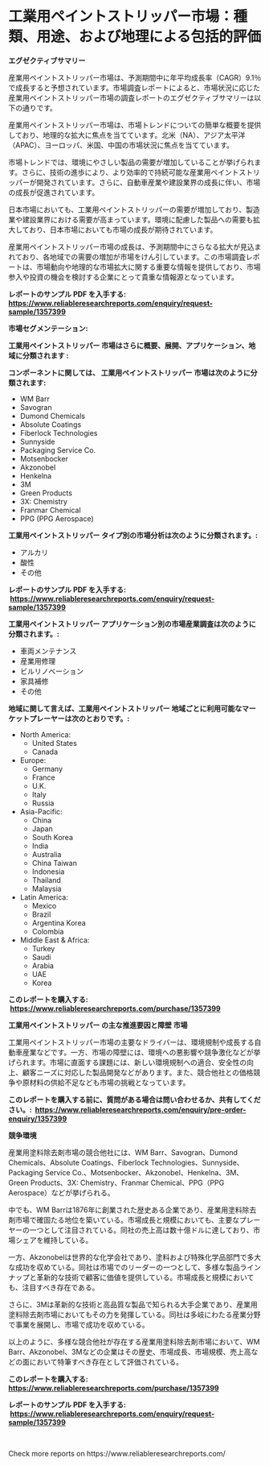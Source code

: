 <p><h1>工業用ペイントストリッパー市場：種類、用途、および地理による包括的評価</h1></p><p><strong>エグゼクティブサマリー</strong></p>
<p><p>産業用ペイントストリッパー市場は、予測期間中に年平均成長率（CAGR）9.1％で成長すると予想されています。市場調査レポートによると、市場状況に応じた産業用ペイントストリッパー市場の調査レポートのエグゼクティブサマリーは以下の通りです。</p><p>産業用ペイントストリッパー市場は、市場トレンドについての簡単な概要を提供しており、地理的な拡大に焦点を当てています。北米（NA）、アジア太平洋（APAC）、ヨーロッパ、米国、中国の市場状況に焦点を当てています。</p><p>市場トレンドでは、環境にやさしい製品の需要が増加していることが挙げられます。さらに、技術の進歩により、より効率的で持続可能な産業用ペイントストリッパーが開発されています。さらに、自動車産業や建設業界の成長に伴い、市場の成長が促進されています。</p><p>日本市場においても、工業用ペイントストリッパーの需要が増加しており、製造業や建設業界における需要が高まっています。環境に配慮した製品への需要も拡大しており、日本市場においても市場の成長が期待されています。</p><p>産業用ペイントストリッパー市場の成長は、予測期間中にさらなる拡大が見込まれており、各地域での需要の増加が市場をけん引しています。この市場調査レポートは、市場動向や地理的な市場拡大に関する重要な情報を提供しており、市場参入や投資の機会を検討する企業にとって貴重な情報源となっています。</p></p>
<p><strong>レポートのサンプル PDF を入手する: <a href="https://www.reliableresearchreports.com/enquiry/request-sample/1357399">https://www.reliableresearchreports.com/enquiry/request-sample/1357399</a></strong></p>
<p><strong>市場セグメンテーション:</strong></p>
<p><strong> 工業用ペイントストリッパー 市場はさらに概要、展開、アプリケーション、地域に分類されます :</strong></p>
<p><strong>コンポーネントに関しては、 工業用ペイントストリッパー 市場は次のように分類されます: &nbsp;</strong></p>
<p><ul><li>WM Barr</li><li>Savogran</li><li>Dumond Chemicals</li><li>Absolute Coatings</li><li>Fiberlock Technologies</li><li>Sunnyside</li><li>Packaging Service Co.</li><li>Motsenbocker</li><li>Akzonobel</li><li>Henkelna</li><li>3M</li><li>Green Products</li><li>3X: Chemistry</li><li>Franmar Chemical</li><li>PPG (PPG Aerospace)</li></ul></p>
<p><strong> 工業用ペイントストリッパー タイプ別の市場分析は次のように分類されます。:</strong></p>
<p><ul><li>アルカリ</li><li>酸性</li><li>その他</li></ul></p>
<p><strong>レポートのサンプル PDF を入手する: &nbsp;<a href="https://www.reliableresearchreports.com/enquiry/request-sample/1357399">https://www.reliableresearchreports.com/enquiry/request-sample/1357399</a></strong></p>
<p><strong> 工業用ペイントストリッパー アプリケーション別の市場産業調査は次のように分類されます。:</strong></p>
<p><ul><li>車両メンテナンス</li><li>産業用修理</li><li>ビルリノベーション</li><li>家具補修</li><li>その他</li></ul></p>
<p><strong>地域に関して言えば、工業用ペイントストリッパー 地域ごとに利用可能なマーケットプレーヤーは次のとおりです。:</strong></p>
<p><ul>
    <li>
        North America:
        <ul>
            <li>United States</li>
            <li>Canada</li>
        </ul>
    </li>
    <li>
        Europe:
        <ul>
            <li>Germany</li>
            <li>France</li>
            <li>U.K.</li>
            <li>Italy</li>
            <li>Russia</li>
        </ul>
    </li>
    <li>
        Asia-Pacific:
        <ul>
            <li>China</li>
            <li>Japan</li>
            <li>South Korea</li>
            <li>India</li>
            <li>Australia</li>
            <li>China Taiwan</li>
            <li>Indonesia</li>
            <li>Thailand</li>
            <li>Malaysia</li>
        </ul>
    </li>
    <li>
        Latin America:
        <ul>
            <li>Mexico</li>
            <li>Brazil</li>
            <li>Argentina Korea</li>
            <li>Colombia</li>
        </ul>
    </li>
    <li>
        Middle East & Africa:
        <ul>
            <li>Turkey</li>
            <li>Saudi</li>
            <li>Arabia</li>
            <li>UAE</li>
            <li>Korea</li>
        </ul>
    </li>
    </ul></p>
<p><strong>このレポートを購入する: &nbsp;<a href="https://www.reliableresearchreports.com/purchase/1357399">https://www.reliableresearchreports.com/purchase/1357399</a></strong></p>
<p><strong>工業用ペイントストリッパー の主な推進要因と障壁 市場</strong></p>
<p><p>工業用ペイントストリッパー市場の主要なドライバーは、環境規制や成長する自動車産業などです。一方、市場の障壁には、環境への悪影響や競争激化などが挙げられます。市場に直面する課題には、新しい環境規制への適合、安全性の向上、顧客ニーズに対応した製品開発などがあります。また、競合他社との価格競争や原材料の供給不足なども市場の挑戦となっています。</p></p>
<p><strong>このレポートを購入する前に、質問がある場合は問い合わせるか、共有してください。:&nbsp; <a href="https://www.reliableresearchreports.com/enquiry/pre-order-enquiry/1357399">https://www.reliableresearchreports.com/enquiry/pre-order-enquiry/1357399</a></strong></p>
<p><strong>競争環境</strong></p>
<p><p>産業用塗料除去剤市場の競合他社には、WM Barr、Savogran、Dumond Chemicals、Absolute Coatings、Fiberlock Technologies、Sunnyside、Packaging Service Co.、Motsenbocker、Akzonobel、Henkelna、3M、Green Products、3X: Chemistry、Franmar Chemical、PPG（PPG Aerospace）などが挙げられる。</p><p>中でも、WM Barrは1876年に創業された歴史ある企業であり、産業用塗料除去剤市場で確固たる地位を築いている。市場成長と規模においても、主要なプレーヤーの一つとして注目されている。同社の売上高は数十億ドルに達しており、市場シェアを維持している。</p><p>一方、Akzonobelは世界的な化学会社であり、塗料および特殊化学品部門で多大な成功を収めている。同社は市場でのリーダーの一つとして、多様な製品ラインナップと革新的な技術で顧客に価値を提供している。市場成長と規模においても、注目すべき存在である。</p><p>さらに、3Mは革新的な技術と高品質な製品で知られる大手企業であり、産業用塗料除去剤市場においてもその力を発揮している。同社は多岐にわたる産業分野で事業を展開し、市場で成功を収めている。</p><p>以上のように、多様な競合他社が存在する産業用塗料除去剤市場において、WM Barr、Akzonobel、3Mなどの企業はその歴史、市場成長、市場規模、売上高などの面において特筆すべき存在として評価されている。</p></p>
<p><strong>このレポートを購入する: &nbsp; <a href="https://www.reliableresearchreports.com/purchase/1357399">https://www.reliableresearchreports.com/purchase/1357399</a></strong></p>
<p><strong>レポートのサンプル PDF を入手する: &nbsp;<a href="https://www.reliableresearchreports.com/enquiry/request-sample/1357399">https://www.reliableresearchreports.com/enquiry/request-sample/1357399</a></strong><strong></strong></p>
<p>&nbsp;</p>
<p>Check more reports on https://www.reliableresearchreports.com/</p>